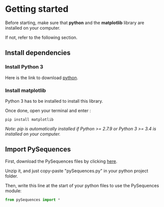 # Getting started

Before starting, make sure that **python** and the **matplotlib** library are installed on your computer.

If not, refer to the following section.

## Install dependencies

### Install Python 3
Here is the link to download [python](https://www.python.org/downloads/).


### Install matplotlib
Python 3 has to be installed to install this library.  

Once done, open your terminal and enter :
````
pip install matplotlib
````
*Note: pip is automatically installed if Python >= 2.7.9 or Python 3 >= 3.4 is installed on your computer.*

## Import PySequences

First, download the PySequences files by clicking [here](https://github.com/FlorianVaneste/Sequences/archive/master.zip).

Unzip it, and just copy-paste "pySequences.py" in your python project folder.

Then, write this line at the start of your python files to use the PySequences module:
````python
from pySequences import *
````
~~~~~~~~